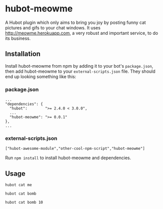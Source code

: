 # hubot-meowme

A Hubot plugin which only aims to bring you joy by posting funny cat pictures and gifs to your chat windows. It uses http://meowme.herokuapp.com, a very robust and important service, to do its business.

## Installation

Install hubot-meowme from npm by adding it to your bot's `package.json`, then add hubot-meowme to your `external-scripts.json` file. They should end up looking something like this:

### package.json
    ...
    "dependencies": {
      "hubot":        ">= 2.4.0 < 3.0.0",
      ...
      "hubot-meowme": ">= 0.0.1"
    },
    ...

### external-scripts.json
    ["hubot-awesome-module","other-cool-npm-script","hubot-meowme"]

Run `npm install` to install hubot-meowme and dependencies.

## Usage

```
hubot cat me
```

```
hubot cat bomb
```

```
hubot cat bomb 10
```
